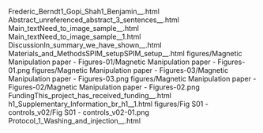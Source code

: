 Frederic_Berndt1_Gopi_Shah1_Benjamin__.html
Abstract_unreferenced_abstract_3_sentences__.html
Main_textNeed_to_image_sample__.html
Main_textNeed_to_image_sample__1.html
DiscussionIn_summary_we_have_shown__.html
Materials_and_MethodsSPIM_setupSPIM_setup__.html
figures/Magnetic Manipulation paper - Figures-01/Magnetic Manipulation paper - Figures-01.png
figures/Magnetic Manipulation paper - Figures-03/Magnetic Manipulation paper - Figures-03.png
figures/Magnetic Manipulation paper - Figures-02/Magnetic Manipulation paper - Figures-02.png
FundingThis_project_has_received_funding__.html
h1_Supplementary_Information_br_h1__1.html
figures/Fig S01 - controls_v02/Fig S01 - controls_v02-01.png
Protocol_1_Washing_and_injection__.html